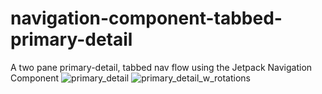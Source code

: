 # navigation-component-tabbed-primary-detail
A two pane primary-detail, tabbed nav flow using the Jetpack Navigation Component
![primary_detail](https://user-images.githubusercontent.com/5859421/156363585-c1459ace-6bed-451d-9ae5-4773e902e03c.gif)
![primary_detail_w_rotations](https://user-images.githubusercontent.com/5859421/156363622-aae3e3a6-348d-4135-8f58-42cd175203d0.gif)
